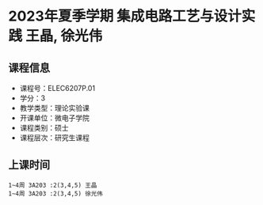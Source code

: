 # 2023年夏季学期 集成电路工艺与设计实践 王晶, 徐光伟






## 课程信息

- 课程号：ELEC6207P.01
- 学分：3
- 教学类型：理论实验课
- 开课单位：微电子学院
- 课程类别：硕士
- 课程层次：研究生课程

## 上课时间

```
1~4周 3A203 :2(3,4,5) 王晶
1~4周 3A203 :2(3,4,5) 徐光伟
```

